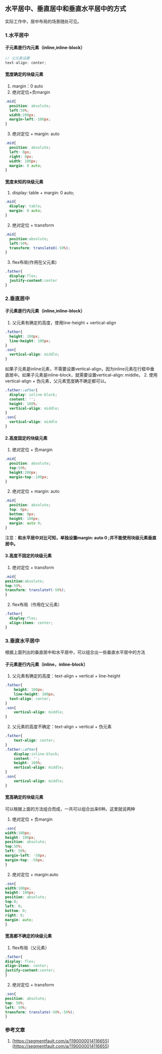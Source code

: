 ## 水平居中、垂直居中和垂直水平居中的方式
实际工作中，居中布局的场景随处可见。

### 1.水平居中
#### 子元素是行内元素（inline,inline-block）
```js
// 父元素设置
text-align: center;
```

#### 宽度确定的块级元素
1. margin：0 auto
2. 绝对定位+负margin
```css
.mid{
  position: absolute;
  left:50%;
  width:200px;
  margin-left:-100px;
}
```
3. 绝对定位 + margin: auto
```css
.mid{
  position: absolute;
  left: 0px;
  right: 0px;
  width: 100px;
  margin: 0 auto;
}
```


#### 宽度未知的块级元素
1. display: table + margin: 0 auto;
```css
.mid{
  display: table;
  margin: 0 auto;
}
```
2. 绝对定位 + transform
```css
.mid{
  position:absolute;
  left:50%;
  transform: translateX(-50%);
}
```
3. flex布局(作用在父元素)
```css
.father{
  display:flex;
  justify-content:center
}
```

### 2.垂直居中
#### 子元素是行内元素（inline,inline-block）
1. 父元素有确定的高度，使用line-height + vertical-align
```css
.father{
  height: 100px;
  line-height: 100px;
}
.son{
  vertical-align: middle;
}
```
如果子元素是inline元素，不需要设置vertical-align，因为inline元素在行框中垂直居中。如果子元素是inline-block，就需要设置vertical-align: middle。
2. 使用vertical-align + 伪元素，父元素宽度确不确定都可以。
```css
.father::after{
  display: inline-block;
  content: '';
  height: 100%;
  vertical-align: middle;
}
.son{
  vertical-align: middle
}
```

#### 2.高度固定的块级元素
1. 绝对定位 + 负margin
```css
.mid{
  position: absolute;
  top:50%;
  height:200px;
  margin-top:-100px;
}
```
2. 绝对定位 + margin: auto 
```css
.mid{
  position: absolute;
  top: 0px;
  bottom: 0px;
  height: 100px;
  margin: auto 0;
}
```
注意：**和水平居中对比可知，单独设置margin: auto 0 ;并不能使用块级元素垂直居中。**

#### 3.高度不固定的块级元素
1. 绝对定位 + transform
```css
.mid{
position:absolute;
top:50%;
transform: translateY(-50%);
}
```
2. flex布局（作用在父元素）
```css
.father{
  display:flex;
  align-items: center;
}
```

### 3.垂直水平居中
根据上面列出的垂直居中和水平居中，可以组合出一些垂直水平居中的方法
#### 子元素是行内元素（inline，inline-block）
1. 父元素有确定的高度：text-align + vertical + line-height
```css
.father{
	height: 100px;
	line-height: 100px;
  text-align: center;
}
.son{
	vertical-align: middle;
}
```
2. 父元素的高度不确定：text-align + vertical + 伪元素
```css
.father{
	text-align: center;
}
.father::after{
	display:inline-block;
	content: '';
	height: 100%;
	vertical-align: middle;
}
.son{
	vertical-align: middle;
}
```

#### 宽高确定的块级元素
可以根据上面的方法组合而成，一共可以组合出来6种。这里就说两种
1. 绝对定位 + 负margin
```css
.son{
width:100px;
height: 100px;
position: absolute;
top:50%;
left: 50%;
margin-left: -50px;
margin-top: -50px;
}
```
2. 绝对定位 + margin:auto
```css
.son{
width:100px;
height: 100px;
position: absolute;
top:0;
left: 0;
bottom: 0;
right: 0;
margin: auto;
}
```

#### 宽高都不确定的块级元素
1. flex布局（父元素）
```css
.father{
display: flex;
align-items: center;
justify-content:center;
}
```

2. 绝对定位 + transform
```css
.son{
position: absolute;
top: 50%;
left: 50%;
transform: translate(-50%,-50%);
}
```

### 参考文章
1. [https://segmentfault.com/a/1190000014116655](https://segmentfault.com/a/1190000014116655)





















